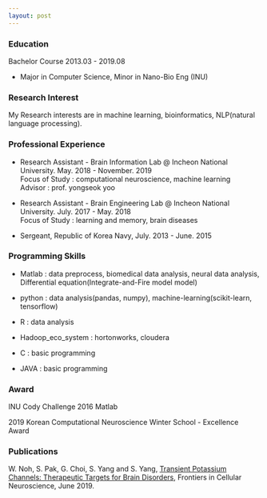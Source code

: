 ```yaml
---
layout: post
---
```


### Education

Bachelor Course 2013.03 - 2019.08  

- Major in Computer Science, Minor in Nano-Bio Eng (INU)

### Research Interest

My Research interests are in machine learning, bioinformatics, NLP(natural language processing).

### Professional Experience

- Research Assistant - Brain Information Lab @ Incheon National University. May. 2018 - November. 2019  
  Focus of Study : computational neuroscience, machine learning   
  Advisor : prof. yongseok yoo
  
- Research Assistant - Brain Engineering Lab @ Incheon National University. July. 2017 - May. 2018   
  Focus of Study : learning and memory, brain diseases  
  
- Sergeant, Republic of Korea Navy, July. 2013 - June. 2015 

### Programming Skills
- Matlab : data preprocess, biomedical data analysis, neural data analysis, Differential equation(Integrate-and-Fire model model)

- python : data analysis(pandas, numpy), machine-learning(scikit-learn, tensorflow)

- R : data analysis

- Hadoop_eco_system : hortonworks, cloudera

- C : basic programming

- JAVA : basic programming





### Award
INU Cody Challenge 2016 Matlab

2019 Korean Computational Neuroscience Winter School - Excellence Award

### Publications
W. Noh, S. Pak, G. Choi, S. Yang and S. Yang, [Transient Potassium Channels: Therapeutic Targets for Brain Disorders](https://www.frontiersin.org/articles/10.3389/fncel.2019.00265/full), Frontiers in Cellular Neuroscience, June 2019.



